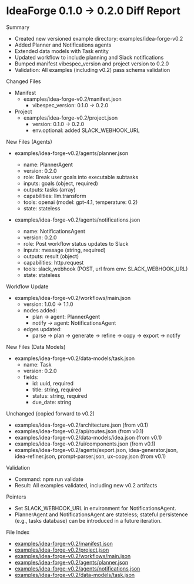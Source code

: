 # IdeaForge 0.1.0 → 0.2.0 Diff Report

Summary
- Created new versioned example directory: examples/idea-forge-v0.2
- Added Planner and Notifications agents
- Extended data models with Task entity
- Updated workflow to include planning and Slack notifications
- Bumped manifest vibespec_version and project version to 0.2.0
- Validation: All examples (including v0.2) pass schema validation

Changed Files
- Manifest
  - examples/idea-forge-v0.2/manifest.json
    - vibespec_version: 0.1.0 → 0.2.0
- Project
  - examples/idea-forge-v0.2/project.json
    - version: 0.1.0 → 0.2.0
    - env.optional: added SLACK_WEBHOOK_URL

New Files (Agents)
- examples/idea-forge-v0.2/agents/planner.json
  - name: PlannerAgent
  - version: 0.2.0
  - role: Break user goals into executable subtasks
  - inputs: goals (object, required)
  - outputs: tasks (array)
  - capabilities: llm.transform
  - tools: openai (model: gpt-4.1, temperature: 0.2)
  - state: stateless

- examples/idea-forge-v0.2/agents/notifications.json
  - name: NotificationsAgent
  - version: 0.2.0
  - role: Post workflow status updates to Slack
  - inputs: message (string, required)
  - outputs: result (object)
  - capabilities: http.request
  - tools: slack_webhook (POST, url from env: SLACK_WEBHOOK_URL)
  - state: stateless

Workflow Update
- examples/idea-forge-v0.2/workflows/main.json
  - version: 1.0.0 → 1.1.0
  - nodes added:
    - plan → agent: PlannerAgent
    - notify → agent: NotificationsAgent
  - edges updated:
    - parse → plan → generate → refine → copy → export → notify

New Files (Data Models)
- examples/idea-forge-v0.2/data-models/task.json
  - name: Task
  - version: 0.2.0
  - fields:
    - id: uuid, required
    - title: string, required
    - status: string, required
    - due_date: string

Unchanged (copied forward to v0.2)
- examples/idea-forge-v0.2/architecture.json (from v0.1)
- examples/idea-forge-v0.2/api/routes.json (from v0.1)
- examples/idea-forge-v0.2/data-models/idea.json (from v0.1)
- examples/idea-forge-v0.2/ui/components.json (from v0.1)
- examples/idea-forge-v0.2/agents/export.json, idea-generator.json, idea-refiner.json, prompt-parser.json, ux-copy.json (from v0.1)

Validation
- Command: npm run validate
- Result: All examples validated, including new v0.2 artifacts

Pointers
- Set SLACK_WEBHOOK_URL in environment for NotificationsAgent.
- PlannerAgent and NotificationsAgent are stateless; stateful persistence (e.g., tasks database) can be introduced in a future iteration.

File Index
- [examples/idea-forge-v0.2/manifest.json](examples/idea-forge-v0.2/manifest.json)
- [examples/idea-forge-v0.2/project.json](examples/idea-forge-v0.2/project.json)
- [examples/idea-forge-v0.2/workflows/main.json](examples/idea-forge-v0.2/workflows/main.json)
- [examples/idea-forge-v0.2/agents/planner.json](examples/idea-forge-v0.2/agents/planner.json)
- [examples/idea-forge-v0.2/agents/notifications.json](examples/idea-forge-v0.2/agents/notifications.json)
- [examples/idea-forge-v0.2/data-models/task.json](examples/idea-forge-v0.2/data-models/task.json)